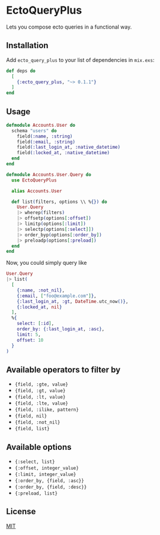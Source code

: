 # EctoQueryPlus
Lets you compose ecto queries in a functional way.

## Installation

Add `ecto_query_plus` to your list of dependencies in `mix.exs`:

```elixir
def deps do
  [
    {:ecto_query_plus, "~> 0.1.1"}
  ]
end
```
## Usage

```elixir
defmodule Accounts.User do
  schema "users" do
    field(:name, :string)
    field(:email, :string)
    field(:last_login_at, :native_datetime)
    field(:locked_at, :native_datetime)
  end
end
```

```elixir
defmodule Accounts.User.Query do
  use EctoQueryPlus

  alias Accounts.User

  def list(filters, options \\ %{}) do
    User.Query
    |> wherep(filters)
    |> offsetp(options[:offset])
    |> limitp(options[:limit])
    |> selectp(options[:select]])
    |> order_byp(options[:order_by])
    |> preloadp(options[:preload])
  end
end
```

Now, you could simply query like
```elixir
User.Query
|> list(
  [
    {:name, :not_nil},
    {:email, ["foo@example.com"]},
    {:last_login_at, :gt, DateTime.utc_now()},
    {:locked_at, nil}
  ],
  %{
    select: [:id],
    order_by: {:last_login_at, :asc},
    limit: 5,
    offset: 10
  }
)
```

## Available operators to filter by

- `{field, :gte, value}`
- `{field, :gt, value}`
- `{field, :lt, value}`
- `{field, :lte, value}`
- `{field, :ilike, pattern}`
- `{field, nil}`
- `{field, :not_nil}`
- `{field, list}`

## Available options

- `{:select, list}`
- `{:offset, integer_value}`
- `{:limit, integer_value}`
- `{:order_by, {field, :asc}}`
- `{:order_by, {field, :desc}}`
- `{:preload, list}`

## License
[MIT](LICENSE.md)
